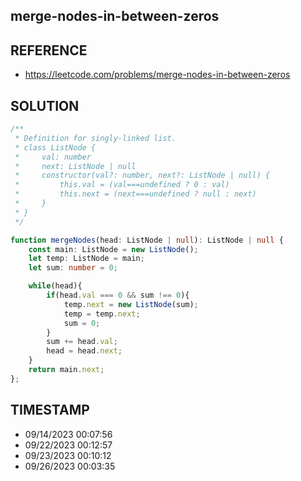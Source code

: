 ## merge-nodes-in-between-zeros

## REFERENCE

- https://leetcode.com/problems/merge-nodes-in-between-zeros

## SOLUTION

``` Typescript
/**
 * Definition for singly-linked list.
 * class ListNode {
 *     val: number
 *     next: ListNode | null
 *     constructor(val?: number, next?: ListNode | null) {
 *         this.val = (val===undefined ? 0 : val)
 *         this.next = (next===undefined ? null : next)
 *     }
 * }
 */

function mergeNodes(head: ListNode | null): ListNode | null {
    const main: ListNode = new ListNode();
    let temp: ListNode = main;
    let sum: number = 0;

    while(head){
        if(head.val === 0 && sum !== 0){
            temp.next = new ListNode(sum);
            temp = temp.next;
            sum = 0;
        }
        sum += head.val;
        head = head.next;
    }
    return main.next;
};
```

## TIMESTAMP

- 09/14/2023 00:07:56
- 09/22/2023 00:12:57
- 09/23/2023 00:10:12
- 09/26/2023 00:03:35










